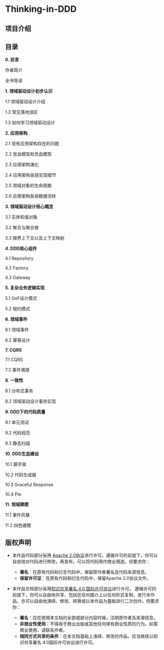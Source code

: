 # Thinking-in-DDD

## 项目介绍


## 目录

**0. 前言**

作者简介

全书导读

**1. 领域驱动设计初步认识**

1.1 领域驱动设计介绍

1.2 常见落地误区

1.3 如何学习领域驱动设计

**2. 应用架构**

2.1 现有应用架构存在的问题

2.2 贫血模型和充血模型

2.3 应用架构演化

2.4 应用架构各层实现细节

2.5 领域对象的生命周期

2.6 应用架构各层数据流转

**3. 领域驱动设计核心概念**

3.1 实体和值对象

3.2 聚合与聚合根

3.3 限界上下文以及上下文映射

**4. DDD核心组件**

4.1 Repository

4.2 Factory

4.3 Gateway

**5. 复杂业务逻辑实现**

5.1 GoF设计模式

5.2 规约模式

**6. 领域事件**

6.1 领域事件

6.2 幂等设计

**7. CQRS**

7.1 CQRS

7.2 事件溯源

**8. 一致性**

8.1 分布式事务

8.2 领域驱动设计事务实现

**9. DDD下的代码质量**

9.1 单元测试

9.2 代码规范

9.3 静态扫描

**10. DDD生态建设**

10.1 脚手架

10.2 代码生成器

10.3 Graceful Response

10.4 Pie

**11. 领域建模**

11.1 事件风暴

11.2 四色建模

## 版权声明

- 本作品代码部分采用 [Apache 2.0协议](https://www.apache.org/licenses/LICENSE-2.0)进行许可。遵循许可的前提下，你可以自由地对代码进行修改，再发布，可以将代码用作商业用途。但要求你：
    - **署名**：在原有代码和衍生代码中，保留原作者署名及代码来源信息。
    - **保留许可证**：在原有代码和衍生代码中，保留Apache 2.0协议文件。

- 本作品文档部分采用[知识共享署名 4.0 国际许可协议](http://creativecommons.org/licenses/by/4.0/)进行许可。 遵循许可的前提下，你可以自由地共享，包括在任何媒介上以任何形式复制、发行本作品，亦可以自由地演绎、修改、转换或以本作品为基础进行二次创作。但要求你：
    - **署名**：应在使用本文档的全部或部分内容时候，注明原作者及来源信息。
    - **非商业性使用**：不得用于商业出版或其他任何带有商业性质的行为。如需商业使用，请联系作者。
    - **相同方式共享的条件**：在本文档基础上演绎、修改的作品，应当继续以知识共享署名 4.0国际许可协议进行许可。
